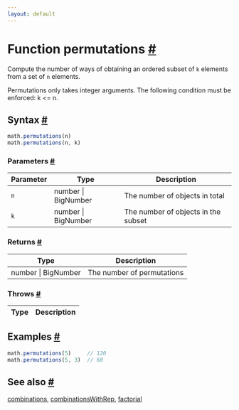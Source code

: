 ```yaml
---
layout: default
---
```


<!-- Note: This file is automatically generated from source code comments. Changes made in this file will be overridden. -->

<h1 id="function-permutations">Function permutations <a href="#function-permutations" title="Permalink">#</a></h1>

Compute the number of ways of obtaining an ordered subset of `k` elements
from a set of `n` elements.

Permutations only takes integer arguments.
The following condition must be enforced: k <= n.


<h2 id="syntax">Syntax <a href="#syntax" title="Permalink">#</a></h2>

```js
math.permutations(n)
math.permutations(n, k)
```

<h3 id="parameters">Parameters <a href="#parameters" title="Permalink">#</a></h3>

Parameter | Type | Description
--------- | ---- | -----------
`n` | number &#124; BigNumber | The number of objects in total
`k` | number &#124; BigNumber | The number of objects in the subset

<h3 id="returns">Returns <a href="#returns" title="Permalink">#</a></h3>

Type | Description
---- | -----------
number &#124; BigNumber | The number of permutations


<h3 id="throws">Throws <a href="#throws" title="Permalink">#</a></h3>

Type | Description
---- | -----------


<h2 id="examples">Examples <a href="#examples" title="Permalink">#</a></h2>

```js
math.permutations(5)     // 120
math.permutations(5, 3)  // 60
```


<h2 id="see-also">See also <a href="#see-also" title="Permalink">#</a></h2>

[combinations](combinations.html),
[combinationsWithRep](combinationsWithRep.html),
[factorial](factorial.html)
